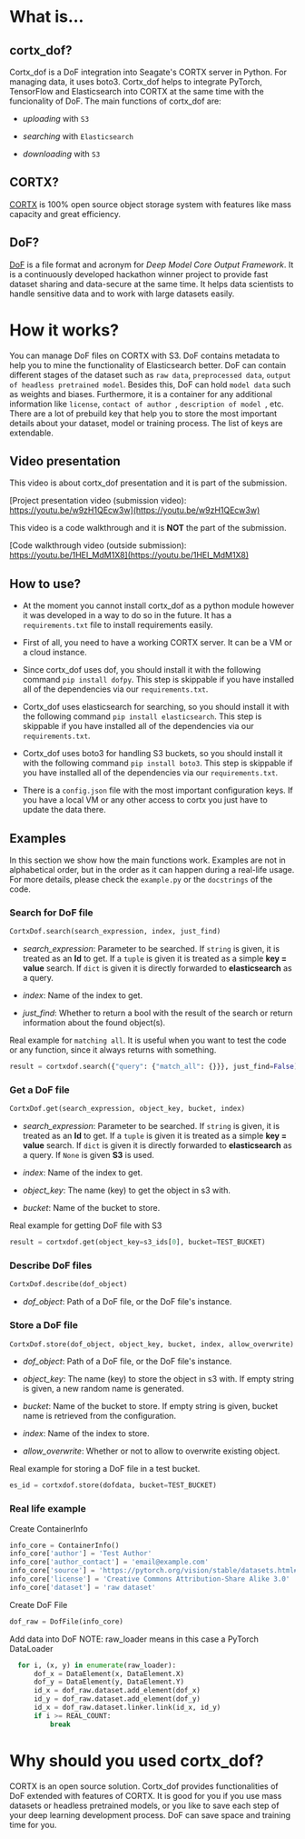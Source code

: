 
# What is...

## cortx_dof?

Cortx_dof is a DoF integration into Seagate's CORTX server in Python. For managing data, it uses boto3. Cortx_dof helps to integrate PyTorch, TensorFlow and Elasticsearch into CORTX at the same time with the funcionality of DoF. The main functions of cortx_dof are:

- *uploading* with ` S3 `

- *searching* with ` Elasticsearch `

- *downloading* with ` S3 `


## CORTX?

[CORTX](https://www.seagate.com/products/storage/object-storage-software/) is 100% open source object storage system with features like mass capacity and great efficiency.


## DoF?

[DoF](https://github.com/hyperrixel/dof) is a file format and acronym for *Deep Model Core Output Framework*. It is a continuously developed hackathon winner project to provide fast dataset sharing and data-secure at the same time. It helps data scientists to handle sensitive data and to work with large datasets easily.


# How it works?

You can manage DoF files on CORTX with S3. DoF contains metadata to help you to mine the functionality of Elasticsearch better. DoF can contain different stages of the dataset such as ` raw data `, ` preprocessed data `, ` output of headless pretrained model `. Besides this, DoF can hold ` model data ` such as weights and biases. Furthermore, it is a container for any additional information like ` license `,  `contact of author `,  `description of model `, etc. There are a lot of prebuild key that help you to store the most important details about your dataset, model or training process. The list of keys are extendable.

## Video presentation

This video is about cortx_dof presentation and it is part of the submission.

[Project presentation video (submission video): https://youtu.be/w9zH1QEcw3w](https://youtu.be/w9zH1QEcw3w)

This video is a code walkthrough and it is **NOT** the part of the submission.

[Code walkthrough video (outside submission): https://youtu.be/1HEI_MdM1X8](https://youtu.be/1HEI_MdM1X8)

##  How to use?

- At the moment you cannot install cortx_dof as a python module however it was developed in a way to do so in the future. It has a ` requirements.txt ` file to install requirements easily.

- First of all, you need to have a working CORTX server. It can be a VM or a cloud instance.

- Since cortx_dof uses dof, you should install it with the following command ` pip install dofpy `. This step is skippable if you have installed all of the dependencies via our ` requirements.txt `.

- Cortx_dof uses elasticsearch for searching, so you should install it with the following command ` pip install elasticsearch `. This step is skippable if you have installed all of the dependencies via our ` requirements.txt `.

- Cortx_dof uses boto3 for handling S3 buckets, so you should install it with the following command ` pip install boto3 `. This step is skippable if you have installed all of the dependencies via our ` requirements.txt `.

- There is a ` config.json ` file with the most important configuration keys. If you have a local VM or any other access to cortx you just have to update the data there.


## Examples

In this section we show how the main functions work. Examples are not in alphabetical order, but in the order as it can happen during a real-life usage. For more details, please check the ` example.py ` or the ` docstrings ` of the code.


### Search for DoF file

 ``` python
CortxDof.search(search_expression, index, just_find)
 ```
- *search_expression*: Parameter to be searched. If ` string ` is given, it is treated as an **Id** to get. If a ` tuple ` is given it is treated as a simple **key = value** search. If ` dict ` is given it is directly forwarded to **elasticsearch** as a query.

- *index*: Name of the index to get.

- *just_find*: Whether to return a bool with the result of the search or return information about the found object(s).

Real example for ` matching all `. It is useful when you want to test the code or any function, since it always returns with something.
 ``` python
result = cortxdof.search({"query": {"match_all": {}}}, just_find=False)
 ```


### Get a DoF file

 ``` python
CortxDof.get(search_expression, object_key, bucket, index)
 ```
- *search_expression*: Parameter to be searched. If ` string ` is given, it is treated as an **Id** to get. If a ` tuple ` is given it is treated as a simple **key = value** search. If ` dict ` is given it is directly forwarded to **elasticsearch** as a query. If ` None ` is given **S3** is used.

- *index*: Name of the index to get.

- *object_key*: The name (key) to get the object in s3 with.

- *bucket*: Name of the bucket to store.

Real example for getting DoF file with S3
 ``` python
result = cortxdof.get(object_key=s3_ids[0], bucket=TEST_BUCKET)
 ```


### Describe DoF files

 ``` python
CortxDof.describe(dof_object)
 ```
- *dof_object*: Path of a DoF file, or the DoF file's instance.


### Store a DoF file

 ``` python
CortxDof.store(dof_object, object_key, bucket, index, allow_overwrite)
 ```
- *dof_object*: Path of a DoF file, or the DoF file's instance.

- *object_key*: The name (key) to store the object in s3 with. If empty string is given, a new random name is generated.

- *bucket*: Name of the bucket to store. If empty string is given, bucket name is retrieved from the configuration.

- *index*: Name of the index to store.

- *allow_overwrite*: Whether or not to allow to overwrite existing object.

Real example for storing a DoF file in a test bucket.
 ``` python
es_id = cortxdof.store(dofdata, bucket=TEST_BUCKET)
 ```

### Real life example

Create ContainerInfo

``` python
info_core = ContainerInfo()
info_core['author'] = 'Test Author'
info_core['author_contact'] = 'email@example.com'
info_core['source'] = 'https://pytorch.org/vision/stable/datasets.html#mnist'
info_core['license'] = 'Creative Commons Attribution-Share Alike 3.0'
info_core['dataset'] = 'raw dataset'
 ```

Create DoF File

 ``` python
dof_raw = DofFile(info_core)
  ```

Add data into DoF
NOTE: raw_loader means in this case a PyTorch DataLoader

``` python
  for i, (x, y) in enumerate(raw_loader):
      dof_x = DataElement(x, DataElement.X)
      dof_y = DataElement(y, DataElement.Y)
      id_x = dof_raw.dataset.add_element(dof_x)
      id_y = dof_raw.dataset.add_element(dof_y)
      id_x = dof_raw.dataset.linker.link(id_x, id_y)
      if i >= REAL_COUNT:
          break
```

# Why should you used cortx_dof?

CORTX is an open source solution. Cortx_dof provides functionalities of DoF extended with features of CORTX. It is good for you if you use mass datasets or headless pretrained models, or you like to save each step of your deep learning development process. DoF can save space and training time for you.

